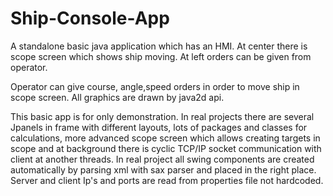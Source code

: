 # Ship-Console-App
A standalone basic java application which has an HMI. At center there is scope screen which shows ship moving. At left orders can be given from operator. 

Operator can give course, angle,speed orders in order to move ship in scope screen. All graphics are drawn by java2d api.

This basic app is for only demonstration. In real projects there are several Jpanels in frame with different layouts, lots of packages and classes for calculations, more advanced scope screen which allows creating targets in scope and at background there is cyclic TCP/IP socket communication with client at another threads. In real project all swing components are created automatically by parsing xml with sax parser and placed in the right place. Server and client Ip's and ports are read from properties file not hardcoded.
